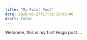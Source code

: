 ```yaml
---
title: "My First Post"
date: 2020-05-27T17:58:15+03:00
draft: false
---
```


Welcome, this is my first Hugo post....